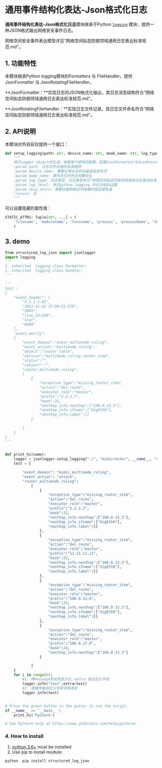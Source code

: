 # 通用事件结构化表达-Json格式化日志

**通用事件结构化表达-Json格式化日志**模块继承于Python [`logging`](https://docs.python.org/3/library/logging.html) 模块，提供一种JSON格式输出网络安全事件日志。

网络空间安全事件表达模型详见“网络空间拟态防御领域通用日志表达标准规范.md”。



## 1. 功能特性

本模块继承Python logging模块的Formatters 与 FileHandler，提供JsonFormatter 与 JsonRotatingFileHandler。

**JsonFormatter：**实现日志的JSON格式化输出，其日志消息结构符合“网络空间拟态防御领域通用日志表达标准规范.md”。

**JsonRotatingFileHandler：**实现日志文件记录，其日志文件命名符合“网络空间拟态防御领域通用日志表达标准规范.md”。

## 2. API说明

本模块对外目前仅提供一个接口：

```python
def setup_logging(path: str, device_name: str, mode_name: str, log_type: str, log_level, skip_attrs:List[str]=[]):
    """
    用于Logger object的生成，根据用户提供的配置，配置JsonFormatter与JsonRotatingFileHandler
    :param path: 日志文件存放的目录路径
    :param device_name: 需要记录日志的设备或系统名字
    :param mode_name: 事件发生时所在的模块名
    :param log_type: 日志类型，日志类型参见“网络空间拟态防御领域通用日志表达标准规范.md”
    :param log_level: 参见python logging 中日志级别设置
    :param skip_attrs: 需要在最终输出中隐藏的固定属性值
    :return: 无
    """
```

可以设置隐藏的属性值：

```python
STATIC_ATTRS: Tuple[str, ...] = (
	'filename', 'modulename', 'funcname', 'process', 'processName', 'thread', 'threadName', 'lineno',
    )
```



## 3. demo

```python
from structured_log_json import jsonlogger
import logging
'''
1. inherited  logging class Formatter;
2. inherited  logging class Handler;
'''

'''
test :
{
	"event_header": [
		"V.1.1.1-01",
		"2021-11-22 17:50:51,520",
		"INFO",
		"line_id:248",
		"stat",
		"0000"
	],
	"event_entity":
	{
        "event_domain":"mimic_multimode_ruling",
        "event_action":"multimode_ruling",
        "object":"router_table",
        "service":"multimode_ruling_router_item",
        "status":"",
        "subject":"",
        "router_multimode_ruling":
		[
            {
                "exception_type":"missing_router_item",
                "action":"del_route",
	            "executor_role":"master",
                "prefix":"2.2.2.2",
                "mask":32,
                "nexthop_info.nexthop":["100.0.13.3"],
                "nexthop_info.ifname":["GigEth0"],
                "nexthop_info.label":[]
            }
			 
		]
	}
}
'''


def print_hi(name):
    logger = jsonlogger.setup_logging("./", "mimicrouter", __name__, "dmf", logging.INFO,['filename','processName'])
    test = {

        "event_domain": "mimic_multimode_ruling",
        "event_action": "attack",
        "router_multimode_ruling":
            [
	            {
                    "exception_type":"missing_router_item",
                    "action":"del_route",
                    "executor_role":"master",
                    "prefix":"2.2.2.2",
                    "mask":32,
                    "nexthop_info.nexthop":["100.0.13.3"],
                    "nexthop_info.ifname":["GigEth0"],
                    "nexthop_info.label":[]
                },
                {
                    "exception_type":"missing_router_item",
                    "action":"del_route",
                    "executor_role":"master",
                    "prefix":"11.11.11.11",
                    "mask":32,
                    "nexthop_info.nexthop":["100.0.13.3"],
                    "nexthop_info.ifname":["GigEth0"],
                    "nexthop_info.label":[]
                },
                {
                    "exception_type":"missing_router_item",
                    "action":"del_route",
                    "executor_role":"master",
                    "prefix":"100.0.12.0",
                    "mask":24,
                    "nexthop_info.nexthop":["100.0.13.3"],
                    "nexthop_info.ifname":["GigEth0"],
                    "nexthop_info.label":[]
                },
	            {
                    "exception_type":"missing_router_item",
                    "action":"del_route",
                    "executor_role":"master",
                    "prefix":"100.0.17.0",
                    "mask":24,
                    "nexthop_info.nexthop":["100.0.13.3"]
			    }

		    ]
    }
    for i in range(5):
        #1. 带message附加信息方式，extra 是自定义字段
        logger.info("test",extra=test)
        #2. 直接传输自定义字段字典类型
        logger.info(test)
        

# Press the green button in the gutter to run the script.
if __name__ == '__main__':
    print_hi('PyCharm')

# See PyCharm help at https://www.jetbrains.com/help/pycharm/

```



### 4. How to install

1. [python 3.6+](https://www.python.org/downloads/) must be installed
2. Use pip to install module:

```python
python  pip install structured_log_json
```

